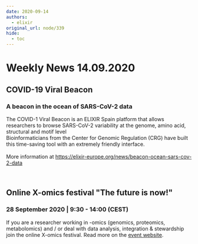 ```yaml
---
date: 2020-09-14
authors:
  - elixir
original_url: node/339
hide:
  - toc
---
```


# Weekly News 14.09.2020

<h2>COVID-19 Viral Beacon</h2>

<h3>A beacon in the ocean of SARS-CoV-2 data</h3>

<p>The COVID-1 Viral Beacon is an ELIXIR Spain platform that allows researchers to browse SARS-CoV-2 variability at the genome, amino acid, structural and motif level<br />
Bioinformaticians from the Center for Genomic Regulation (CRG) have built this time-saving tool with an extremely friendly interface.&nbsp;<br />
<br />
More information at&nbsp;<a href="https://elixir-europe.org/news/beacon-ocean-sars-cov-2-data">https://elixir-europe.org/news/beacon-ocean-sars-cov-2-data</a>&nbsp;</p>

<p>&nbsp;</p>

<h2>Online X-omics festival "The future is now!"</h2>

<h3>28 September 2020 | 9:30 - 14:00 (CEST)</h3>

<p>If you are a researcher working in&nbsp;-omics (genomics, proteomics, metabolomics) and / or deal with data analysis, integration &amp; stewardship join the online X-omics festival. Read more on the&nbsp;<a data-auth="NotApplicable" href="https://elixir-europe.us4.list-manage.com/track/click?u=751beffce2e491f94d6f66918&amp;id=00d58e66df&amp;e=64fa86a9a6" rel="noopener noreferrer" target="_blank">event website</a>.</p>

